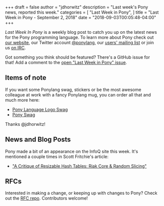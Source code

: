 +++
draft = false
author = "jdhorwitz"
description = "Last week's Pony news, reported this week."
categories = [
    "Last Week in Pony",
]
title = "Last Week in Pony - September 2, 2018"
date = "2018-09-03T00:05:48-04:00"
+++

_Last Week In Pony_ is a weekly blog post to catch you up on the latest news for the Pony programming language. To learn more about Pony check out [our website](ponylang.io), our Twitter account [@ponylang](https://twitter.com/ponylang), our [users' mailing list](https://pony.groups.io/g/user) or join us [on IRC](https://webchat.freenode.net/?channels=%23ponylang).

Got something you think should be featured? There's a GitHub issue for that! Add a comment to the [open "Last Week in Pony" issue](https://github.com/ponylang/ponylang.github.io/issues?q=is%3Aissue+is%3Aopen+label%3Alast-week-in-pony).

<!--more-->

## Items of note

If you want some Ponylang swag, stickers or be the most awesome colleague at work with a fancy Ponylang mug, you can order all that and much more here:

- [Pony Language Logo Swag](https://www.redbubble.com/people/jdhorwitz/works/33607786-pony-language-logo)
- [Pony Swag](https://www.redbubble.com/people/jdhorwitz/works/32653643)

Thanks @jdhorwitz!

## News and Blog Posts

Pony made a bit of an appearance on the InfoQ site this week. It's mentioned a couple times in Scott Fritchie's article:

- ["A Critique of Resizable Hash Tables: Riak Core & Random Slicing"](https://www.infoq.com/articles/dynamo-riak-random-slicing)

## RFCs

Interested in making a change, or keeping up with changes to Pony? Check out the [RFC repo](https://github.com/ponylang/rfcs). Contributors welcome!
